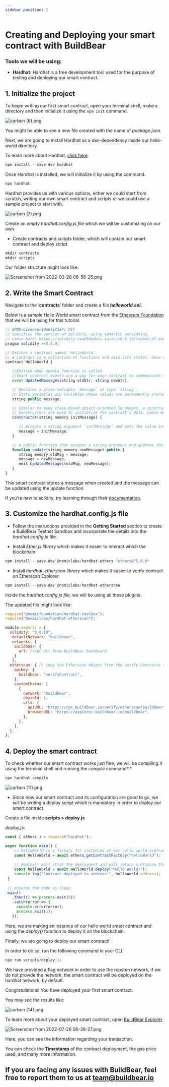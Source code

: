 ```yaml
---
sidebar_position: 2
---
```


# Creating and Deploying your smart contract with BuildBear


### Tools we will be using:

- **Hardhat:** Hardhat is a free development tool used for the purpose of testing and deploying our smart contract.

## 1. Initialize the project

To begin writing our first smart contract, open your terminal shell, make a directory and then initialize it using the `npm init` command.

![carbon (6).png](CreatingandDeployingContract/carbon_(6).png)

You might be able to see a new file created with the name of *package.json.*

Next, we are going to install Hardhat as a dev-dependency inside our *hello-world* directory. 

To learn more about Hardhat, [click here](https://hardhat.org/getting-started/).

```jsx
npm install --save-dev hardhat
```

Once Hardhat is installed, we will initialize it by using the command.

```jsx
npx hardhat
```

Hardhat provides us with various options, either we could start from scratch, writing our own smart contract and scripts or we could use a sample project to start with.

![carbon (7).png](CreatingandDeployingContract/carbon_(7).png)

Create an *empty hardhat.config.js file* which we will be customizing on our own.

- Create contracts and scripts folder, which will contain our smart contract and deploy script.

```jsx
mkdir contracts
mkdir scripts
```

Our folder structure might look like:

![Screenshot from 2022-03-28 06-56-25.png](CreatingandDeployingContract/Screenshot_from_2022-03-28_06-56-25.png)

## 2. Write the Smart Contract

Navigate to the ‘**contracts**’ folder and create a file ***helloworld.sol.***

Below is a sample Hello World smart contract from the [Ethereum Foundation](https://ethereum.org/en/)
that we will be using for this tutorial.

```jsx
// SPDX-License-Identifier: MIT
// Specifies the version of Solidity, using semantic versioning.
// Learn more: https://solidity.readthedocs.io/en/v0.5.10/layout-of-source-files.html#pragma
pragma solidity >=0.8.0;

// Defines a contract named `HelloWorld`.
// A contract is a collection of functions and data (its state). Once deployed, a contract resides at a specific address on the Ethereum blockchain. Learn more: https://solidity.readthedocs.io/en/v0.5.10/structure-of-a-contract.html
contract HelloWorld {

   //Emitted when update function is called
   //Smart contract events are a way for your contract to communicate that something happened on the blockchain to your app front-end, which can be 'listening' for certain events and take action when they happen.
   event UpdatedMessages(string oldStr, string newStr);

   // Declares a state variable `message` of type `string`.
   // State variables are variables whose values are permanently stored in contract storage. The keyword `public` makes variables accessible from outside a contract and creates a function that other contracts or clients can call to access the value.
   string public message;

   // Similar to many class-based object-oriented languages, a constructor is a special function that is only executed upon contract creation.
   // Constructors are used to initialize the contract's data. Learn more:https://solidity.readthedocs.io/en/v0.5.10/contracts.html#constructors
   constructor(string memory initMessage) {

      // Accepts a string argument `initMessage` and sets the value into the contract's `message` storage variable).
      message = initMessage;
   }

   // A public function that accepts a string argument and updates the `message` storage variable.
   function update(string memory newMessage) public {
      string memory oldMsg = message;
      message = newMessage;
      emit UpdatedMessages(oldMsg, newMessage);
   }
}
```

This smart contract stores a message when created and the message can be updated using the update function.

If you’re new to solidity, try learning through their [documentation](https://docs.soliditylang.org/en/v0.8.13/).

## 3. Customize the hardhat.config.js file

- Follow the instructions provided in the **Getting Started** section to create a BuildBear Testnet Sandbox and incorporate the details into the *hardhat.config.js* file.


- Install *Ether.js library* which makes it easier to interact which the blockchain.

```jsx
npm install --save-dev @nomiclabs/hardhat-ethers "ethers@^5.0.0"
```
- Install *hardhat-etherscan library* which makes it easier to verify contract on Etherscan Explorer.

```jsx
npm install --save-dev @nomiclabs/hardhat-etherscan
```



Inside the *hardhat.config.js file,* we will be using all these plugins. 

The updated file might look like:

```jsx
require("@nomicfoundation/hardhat-toolbox");
require("@nomiclabs/hardhat-etherscan");

module.exports = {
  solidity: "0.8.10",
   defaultNetwork: "buildbear",
   networks: {
    buildbear: {
      url: //rpc Url from BuildBear Dashboard
    }
   },
  etherscan: { // copy the Etherscan object from the verify Contracts secion on Dashboard 
    apiKey: {
      buildbear: "verifyContract",
    },
    customChains: [
      {
        network: "buildbear",
        chainId: 1,
        urls: {
          apiURL: "https://rpc.buildbear.io/verify/etherscan/buildbear",
          browserURL: "https://explorer.buildbear.io/buildbear",
        },
      },
    ],
  },
};
```

## 4. Deploy the smart contract

To check whether our smart contract works just fine, we will be compiling it using the terminal shell and running the *compile* command*.*

```jsx
npx hardhat compile
```

![carbon (11).png](CreatingandDeployingContract/carbon_(11).png)

- Since now our smart contract and its configuration are good to go, we will be writing a deploy script which is mandatory in order to deploy our smart contract.

Create a file inside **scripts > deploy.js**

*deploy.js:*

```jsx
const { ethers } = require("hardhat");

async function main() {
    // helloWorld is a factory for instances of our hello world contract
    const HelloWorld = await ethers.getContractFactory("helloWorld");
 
    // deploy() will strat the deployment and will return a Promise that resolves to a Contract object
    const helloWorld = await HelloWorld.deploy("Hello World!");
    console.log("Contract deployed to address:", helloWorld.address);
 }
 
 // ensures the code is clean 
 main()
   .then(() => process.exit(0))
   .catch(error => {
     console.error(error);
     process.exit(1);
   });
```

Here, we are making an instance of our hello world smart contract and using the *deploy()* function to deploy it on the blockchain.

Finally, we are going to deploy our smart contract! 

In order to do so, run the following command in your CLI.

```jsx
npx run scripts/deploy.js
```

We have provided a flag *network* in order to use the ropsten network, if we do not provide the network, the smart contract will be deployed on the hardhat network, by default.

Congratulations! You have deployed your first smart contract.

You may see the results like: 

![carbon (14).png](CreatingandDeployingContract/carbon_(14).png)

To learn more about your deployed smart contract, open [BuildBear Explorer](https://explorer.buildbear.io/)

![Screenshot from 2022-07-26 06-38-27.png](CreatingandDeployingContract/contract.jpeg)

Here, you can see the information regarding your transaction. 

You can check the **Timestamp** of the contract deployment, the gas price used, and many more information.  

## If you are facing any issues with BuildBear, feel free to report them to us at **[team@buildbear.io](mailto:team@buildbear.io)**